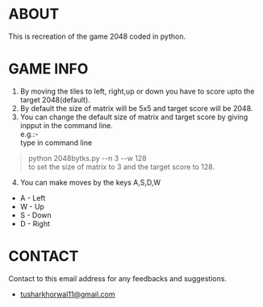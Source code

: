 # ABOUT
This is recreation of the game 2048 coded in python.

# GAME INFO
1. By moving the tiles to left, right,up or down you have to score upto the target 2048(default).
2. By default the size of matrix will be 5x5 and target score will be 2048.
3. You can change the default size of matrix and target score by giving inpput in the command line.  
 e.g.:-  
type in command line  
>python 2048bytks.py --n 3 --w 128  
  to set the size of matrix to 3 and the target score to 128.
4. You can make moves by the keys A,S,D,W
- A - Left
- W - Up
- S - Down
- D - Right
# CONTACT
Contact to this email address for any feedbacks and suggestions.
- tusharkhorwal11@gmail.com


